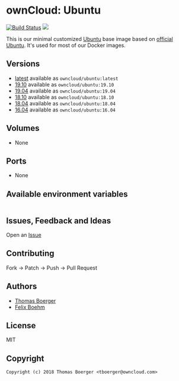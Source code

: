 # ownCloud: Ubuntu

[![Build Status](https://drone.owncloud.com/api/badges/owncloud-docker/ubuntu/status.svg)](https://drone.owncloud.com/owncloud-docker/ubuntu)
[![](https://images.microbadger.com/badges/image/owncloud/ubuntu:latest.svg)](https://microbadger.com/images/owncloud/ubuntu:latest "Get your own image badge on microbadger.com")

This is our minimal customized [Ubuntu](http://www.ubuntu.com/) base image based on [official Ubuntu](https://registry.hub.docker.com/_/ubuntu/). It's used for most of our Docker images.

## Versions

* [latest](./latest) available as `owncloud/ubuntu:latest`
* [19.10](./v19.10) available as `owncloud/ubuntu:19.10`
* [19.04](./v19.04) available as `owncloud/ubuntu:19.04`
* [18.10](./v18.10) available as `owncloud/ubuntu:18.10`
* [18.04](./v18.04) available as `owncloud/ubuntu:18.04`
* [16.04](./v16.04) available as `owncloud/ubuntu:16.04`

## Volumes

* None

## Ports

* None

## Available environment variables

```

```

## Issues, Feedback and Ideas

Open an [Issue](https://github.com/owncloud-docker/ubuntu/issues)

## Contributing

Fork -> Patch -> Push -> Pull Request

## Authors

* [Thomas Boerger](https://github.com/tboerger)
* [Felix Boehm](https://github.com/felixboehm)

## License

MIT

## Copyright

```
Copyright (c) 2018 Thomas Boerger <tboerger@owncloud.com>
```
